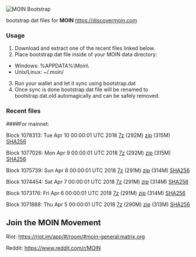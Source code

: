 ![MOIN Bootstrap](https://i.imgur.com/KjM1jMp.jpg)

bootstrap.dat files for **MOIN** https://discovermoin.com

### Usage

1. Download and extract one of the recent files linked below.
2. Place bootstrap.dat file inside of your MOIN data directory:
 - Windows: %APPDATA%\Moin\
 - Unix/Linux: ~/.moin/
3. Run your wallet and let it sync using bootstrap.dat
4. Once sync is done bootstrap.dat file will be renamed to bootstrap.dat.old automagically and can be safely removed.


### Recent files

####For mainnet:

Block 1078313: Tue Apr 10 00:00:01 UTC 2018 [7z](https://transfer.sh/k9cHZ/bootstrap.dat.20180410.7z) (292M) [zip](https://transfer.sh/sDSZT/bootstrap.dat.20180410.zip) (315M) [SHA256](https://transfer.sh/u7fJi/sha256.txt)

Block 1077026: Mon Apr  9 00:00:01 UTC 2018 [7z](https://transfer.sh/FleYd/bootstrap.dat.20180409.7z) (292M) [zip](https://transfer.sh/1YIMv/bootstrap.dat.20180409.zip) (315M) [SHA256](https://transfer.sh/sNpeH/sha256.txt)

Block 1075739: Sun Apr  8 00:00:01 UTC 2018 [7z](https://transfer.sh/cO48v/bootstrap.dat.20180408.7z) (291M) [zip](https://transfer.sh/490Aq/bootstrap.dat.20180408.zip) (314M) [SHA256](https://transfer.sh/JrHGt/sha256.txt)

Block 1074454: Sat Apr  7 00:00:01 UTC 2018 [7z](https://transfer.sh/tdItz/bootstrap.dat.20180407.7z) (291M) [zip](https://transfer.sh/qHJn9/bootstrap.dat.20180407.zip) (314M) [SHA256](https://transfer.sh/qVFRn/sha256.txt)

Block 1073176: Fri Apr  6 00:00:01 UTC 2018 [7z](https://transfer.sh/yMqyV/bootstrap.dat.20180406.7z) (291M) [zip](https://transfer.sh/COil9/bootstrap.dat.20180406.zip) (314M) [SHA256](https://transfer.sh/iF9NT/sha256.txt)

Block 1071888: Thu Apr  5 00:00:01 UTC 2018 [7z](https://transfer.sh/XeVNi/bootstrap.dat.20180405.7z) (290M) [zip](https://transfer.sh/B6VRG/bootstrap.dat.20180405.zip) (313M) [SHA256](https://transfer.sh/1O82m/sha256.txt)

## Join the MOIN Movement

Riot: https://riot.im/app/#/room/#moin-general:matrix.org

Reddit: https://www.reddit.com/r/MOIN
